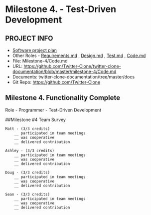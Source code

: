# Milestone 4.  - Test-Driven Development
## PROJECT INFO
- [Software project plan](https://github.com/Twitter-Clone/twitter-clone-documentation)
- Other Roles - [Requirements.md](https://github.com/Twitter-Clone/twitter-clone-documentation/blob/master/milestone-4/Requirements.md) , [Design.md](https://github.com/Twitter-Clone/twitter-clone-documentation/blob/master/milestone-4/Design.md) , [Test.md](https://github.com/Twitter-Clone/twitter-clone-documentation/blob/master/milestone-4/Test.md) , [Code.md](https://github.com/Twitter-Clone/twitter-clone-documentation/blob/master/milestone-4/Code.md)
- File: Milestone-4/Code.md
- URL: https://github.com/Twitter-Clone/twitter-clone-documentation/blob/master/milestone-4/Code.md
- Documents: twitter-clone-documentation/tree/master/docs
- Git Repo: https://github.com/Twitter-Clone
## Milestone 4. Functionality Complete

Role - Programmer - Test-Driven Development

##Milestone #4 Team Survey
```
Matt - (3/3 credits)
    __ participated in team meetings
    __ was cooperative
    __ delivered contribution
    
Ashley - (3/3 credits)
    __ participated in team meetings
    __ was cooperative
    __ delivered contribution
    
Doug - (3/3 credits)
    __ participated in team meetings
    __ was cooperative
    __ delivered contribution

Sean - (3/3 credits)
    __ participated in team meetings
    __ was cooperative
    __ delivered contribution
``` 